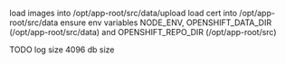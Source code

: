 load images into /opt/app-root/src/data/upload
load cert into /opt/app-root/src/data
ensure env variables NODE_ENV, OPENSHIFT_DATA_DIR (/opt/app-root/src/data) and OPENSHIFT_REPO_DIR (/opt/app-root/src)

TODO
log size
4096 db size
